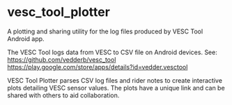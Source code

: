 # vesc_tool_plotter
A plotting and sharing utility for the log files produced by VESC Tool Android app.


The VESC Tool logs data from VESC to CSV file on Android devices. 
See:
  https://github.com/vedderb/vesc_tool
  https://play.google.com/store/apps/details?id=vedder.vesctool
 
 
VESC Tool Plotter parses CSV log files and rider notes to create interactive plots detailing VESC sensor values.
The plots have a unique link and can be shared with others to aid collaboration.
